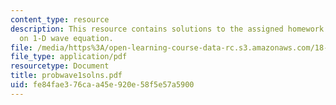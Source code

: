 ```yaml
---
content_type: resource
description: This resource contains solutions to the assigned homework problems based
  on 1-D wave equation.
file: /media/https%3A/open-learning-course-data-rc.s3.amazonaws.com/18-303-linear-partial-differential-equations-fall-2006/fe84fae376caa45e920e58f5e57a5900_probwave1solns.pdf
file_type: application/pdf
resourcetype: Document
title: probwave1solns.pdf
uid: fe84fae3-76ca-a45e-920e-58f5e57a5900
---
```

